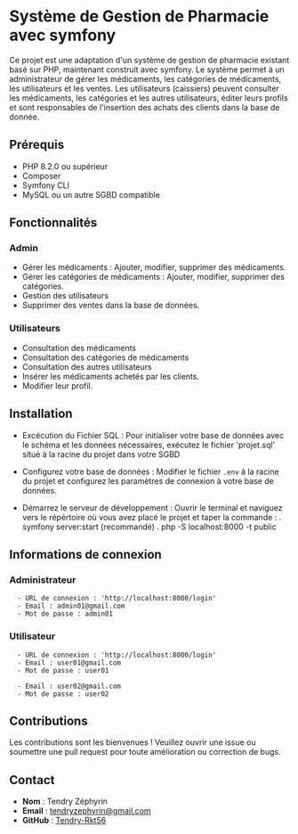 # Système de Gestion de Pharmacie avec symfony
Ce projet est une adaptation d'un système de gestion de pharmacie existant basé sur PHP, maintenant construit avec symfony. Le système permet à un administrateur de gérer les médicaments, les catégories de médicaments, les utilisateurs et les ventes. Les utilisateurs (caissiers) peuvent consulter les médicaments, les catégories et les autres utilisateurs, éditer leurs profils et sont responsables de l'insertion des achats des clients dans la base de donnée.

## Prérequis
- PHP 8.2.0 ou supérieur
- Composer
- Symfony CLI
- MySQL ou un autre SGBD compatible

## Fonctionnalités

### Admin
- Gérer les médicaments : Ajouter, modifier, supprimer des médicaments.
- Gérer les catégories de médicaments : Ajouter, modifier, supprimer des catégories.
- Gestion des utilisateurs
- Supprimer des ventes dans la base de données.
  
### Utilisateurs
- Consultation des médicaments
- Consultation des catégories de médicaments
- Consultation des autres utilisateurs
- Insérer les médicaments achetés par les clients.
- Modifier leur profil.

## Installation
- Excécution du Fichier SQL :
    Pour initialiser votre base de données avec le schéma et les données nécessaires, exécutez le fichier 'projet.sql' situé à la racine du projet dans votre SGBD	 

- Configurez votre base de données :
    Modifier le fichier `.env` à la racine du projet et configurez les paramètres de connexion à votre base de données.

- Démarrez le serveur de développement :
    Ouvrir le terminal et naviguez vers le répértoire où vous avez placé le projet et taper la commande :
    . symfony server:start (recommandé)
    . php -S localhost:8000 -t public

## Informations de connexion 
  ### Administrateur
      - URL de connexion : 'http://localhost:8000/login'
      - Email : admin01@gmail.com
      - Mot de passe : admin01
  ### Utilisateur
      - URL de connexion : 'http://localhost:8000/login'
      - Email : user01@gmail.com
      - Mot de passe : user01

      - Email : user02@gmail.com
      - Mot de passe : user02


## Contributions
Les contributions sont les bienvenues ! Veuillez ouvrir une issue ou soumettre une pull request pour toute amélioration ou correction de bugs.

## Contact
- **Nom** : Tendry Zéphyrin
- **Email** : tendryzephyrin@gmail.com
- **GitHub** : [Tendry-Rkt56](https://github.com/Tendry-Rkt56)